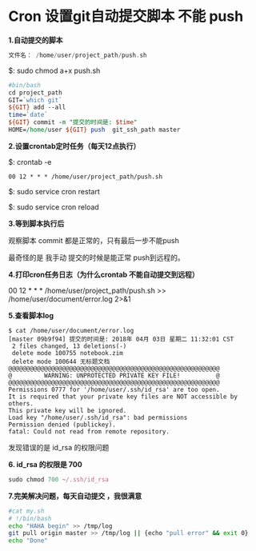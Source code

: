 # Cron 设置git自动提交脚本 不能 push



**1.自动提交的脚本**

```groovy
文件名： /home/user/project_path/push.sh
```

$: sudo chmod a+x push.sh

```perl
#bin/bash
cd project_path
GIT=`which git`
${GIT} add --all
time=`date`
${GIT} commit -m "提交的时间是: $time"
HOME=/home/user ${GIT} push  git_ssh_path master
```

**2.设置crontab定时任务（每天12点执行）**

$: crontab -e

```crystal
00 12 * * * /home/user/project_path/push.sh
```

$: sudo service cron restart

$: sudo service cron reload

**3.等到脚本执行后**

观察脚本 commit 都是正常的，只有最后一步不能push

最奇怪的是 我手动 提交的时候是能正常 push到远程的。

**4.打印cron任务日志（为什么crontab 不能自动提交到远程）**

00 12 * * * /home/user/project_path/push.sh >> /home/user/document/error.log 2>&1

**5.查看脚本log**

```vbscript
$ cat /home/user/document/error.log
[master 09b9f94] 提交的时间是: 2018年 04月 03日 星期二 11:32:01 CST
 2 files changed, 13 deletions(-)
 delete mode 100755 notebook.zim
 delete mode 100644 无标题文档
@@@@@@@@@@@@@@@@@@@@@@@@@@@@@@@@@@@@@@@@@@@@@@@@@@@@@@@@@@@
@         WARNING: UNPROTECTED PRIVATE KEY FILE!          @
@@@@@@@@@@@@@@@@@@@@@@@@@@@@@@@@@@@@@@@@@@@@@@@@@@@@@@@@@@@
Permissions 0777 for '/home/user/.ssh/id_rsa' are too open.
It is required that your private key files are NOT accessible by others.
This private key will be ignored.
Load key "/home/user/.ssh/id_rsa": bad permissions
Permission denied (publickey).
fatal: Could not read from remote repository.
```

发现错误的是 id_rsa 的权限问题

**6. id_rsa 的权限是 700**

```javascript
sudo chmod 700 ~/.ssh/id_rsa
```

**7.完美解决问题，每天自动提交 ，我很满意**





```bash
#cat my.sh
# !/bin/bash
echo "HAHA begin" >> /tmp/log
git pull origin master >> /tmp/log || {echo "pull error" && exit 0}
echo "Done"

```

